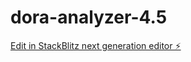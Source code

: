 # dora-analyzer-4.5

[Edit in StackBlitz next generation editor ⚡️](https://stackblitz.com/~/github.com/CrtoContador11/dora-analyzer-4.5)